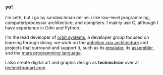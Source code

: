 ### yo!

i'm seth, but i go by sandwichman online. i like low-level programming, computer/processor architecture, and compilers. I mainly use C, although I have experience in Odin and Python.

i'm the lead developer of [orbit systems](https://github.com/orbit-systems), a developer group focused on learning through doing. we work on the [aphelion cpu architecture](https://github.com/orbit-systems/aphelion) and projects that surround and support it, such as its [emulator](https://github.com/orbit-systems/comet), its [assembler](https://github.com/orbit-systems/comet), and the [mars programming language](https://github.com/orbit-systems/mars).

i also create digital art and graphic design as **technichron** over at [technichronart.com](https://www.technichronart.com/).
